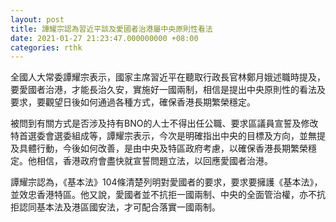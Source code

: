 ```yaml
---
layout: post
title: 譚耀宗認為習近平談及愛國者治港屬中央原則性看法
date: 2021-01-27 21:23:47.000000000 +08:00
categories: rthk
---
```


全國人大常委譚耀宗表示，國家主席習近平在聽取行政長官林鄭月娥述職時提及，要愛國者治港，才能長治久安，實施好一國兩制，相信是提出中央原則性的看法及要求，要觀望日後如何通過各種方式，確保香港長期繁榮穩定。

被問到有關方式是否涉及持有BNO的人士不得出任公職、要求區議員宣誓及修改特首選委會選委組成等，譚耀宗表示，今次是明確指出中央的目標及方向，並無提及具體行動，今後如何改善，是由中央及特區政府考慮，以確保香港長期繁榮穩定。他相信，香港政府會盡快就宣誓問題立法，以回應愛國者治港。

譚耀宗認為，《基本法》104條清楚列明對愛國者的要求，要求要擁護《基本法》，並效忠香港特區。他又說，愛國者並不抗拒一國兩制、中央的全面管治權，亦不抗拒認同基本法及港區國安法，才可配合落實一國兩制。
